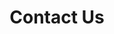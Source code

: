 ---
templateKey: 'contact-us-page'
slug: contact-us
title: Contact Us
indicatorColor: '#45AAF2'
iconName: 'phone'
banner: '../img/contact-us.jpg'
shouldIncludeContactInfo: true
magnets:
    - our-plans
    - member-resources
    - provider-search
    - about-us
introduction:
    body: For more information call and speak with one of our associates, or fill out the form below to have an associate contact you. There is no obligation to enroll.
---